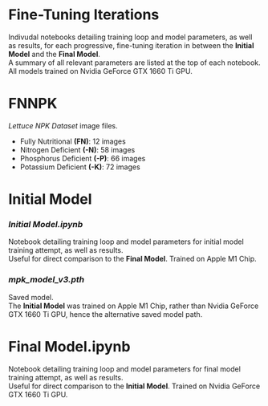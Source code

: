 # Fine-Tuning Iterations
Indivudal notebooks detailing training loop and model parameters, as well as results, for each progressive, fine-tuning iteration in between the **Initial Model** and the **Final Model**.  
A summary of all relevant parameters are listed at the top of each notebook.  
All models trained on Nvidia GeForce GTX 1660 Ti GPU.

# FNNPK
*Lettuce NPK Dataset* image files.
- Fully Nutritional **(FN)**: 12 images
- Nitrogen Deficient **(-N)**: 58 images
- Phosphorus Deficient **(-P)**: 66 images
- Potassium Deficient **(-K)**: 72 images

# Initial Model
### *Initial Model.ipynb*
Notebook detailing training loop and model parameters for initial model training attempt, as well as results.  
Useful for direct comparison to the **Final Model**.
Trained on Apple M1 Chip.

### *mpk_model_v3.pth*
Saved model.  
The **Initial Model** was trained on Apple M1 Chip, rather than Nvidia GeForce GTX 1660 Ti GPU, hence the alternative saved model path.

# Final Model.ipynb
Notebook detailing training loop and model parameters for final model training attempt, as well as results.  
Useful for direct comparison to the **Initial Model**.
Trained on Nvidia GeForce GTX 1660 Ti GPU.
